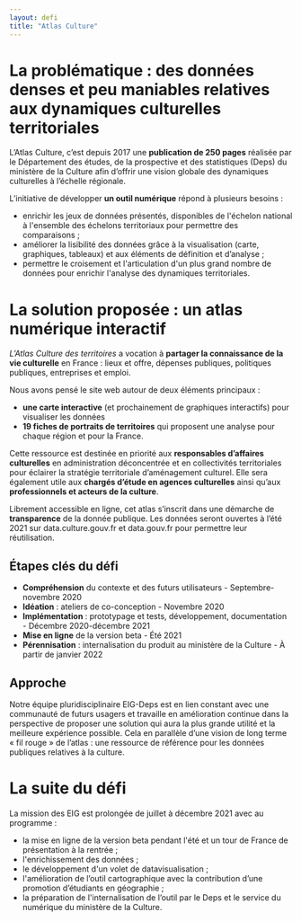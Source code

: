 ```yaml
---
layout: defi
title: "Atlas Culture"
---
```


# La problématique : des données denses et peu maniables relatives aux dynamiques culturelles territoriales

L’Atlas Culture, c’est depuis 2017 une **publication de 250 pages** réalisée par le Département des études, de la prospective et des statistiques (Deps) du ministère de la Culture afin d’offrir une vision globale des dynamiques culturelles à l’échelle régionale.

L’initiative de développer **un outil numérique** répond à plusieurs besoins :
- enrichir les jeux de données présentés, disponibles de l'échelon national à l'ensemble des échelons territoriaux pour permettre des comparaisons ;
- améliorer la lisibilité des données grâce à la visualisation (carte, graphiques, tableaux) et aux éléments de définition et d’analyse ;
- permettre le croisement et l'articulation d'un plus grand nombre de données pour enrichir l'analyse des dynamiques territoriales.

# La solution proposée : un atlas numérique interactif

_L’Atlas Culture des territoires_ a vocation à **partager la connaissance de la vie culturelle** en France : lieux et offre, dépenses publiques, politiques publiques, entreprises et emploi.

Nous avons pensé le site web autour de deux éléments principaux :
- **une carte interactive** (et prochainement de graphiques interactifs) pour visualiser les données 
- **19 fiches de portraits de territoires** qui proposent une analyse pour chaque région et pour la France.

Cette ressource est destinée en priorité aux **responsables d’affaires culturelles** en administration déconcentrée et en collectivités territoriales pour éclairer la stratégie territoriale d’aménagement culturel. Elle sera également utile aux **chargés d’étude en agences culturelles** ainsi qu’aux **professionnels et acteurs de la culture**. 

Librement accessible en ligne, cet atlas s’inscrit dans une démarche de **transparence** de la donnée publique. Les données seront ouvertes à l’été 2021 sur data.culture.gouv.fr et data.gouv.fr pour permettre leur réutilisation.

## Étapes clés du défi

- **Compréhension** du contexte et des futurs utilisateurs - Septembre-novembre 2020
- **Idéation** : ateliers de co-conception - Novembre 2020
- **Implémentation** : prototypage et tests, développement, documentation - Décembre 2020-décembre 2021
- **Mise en ligne** de la version beta - Été 2021
- **Pérennisation** : internalisation du produit au ministère de la Culture - À partir de janvier 2022

## Approche

Notre équipe pluridisciplinaire EIG-Deps est en lien constant avec une communauté de futurs usagers et travaille en amélioration continue dans la perspective de proposer une solution qui aura la plus grande utilité et la meilleure expérience possible. Cela en parallèle d’une vision de long terme « fil rouge » de l’atlas : une ressource de référence pour les données publiques relatives à la culture.

# La suite du défi

La mission des EIG est prolongée de juillet à décembre 2021 avec au programme :
- la mise en ligne de la version beta pendant l'été et un tour de France de présentation à la rentrée ;
- l'enrichissement des données ;
- le développement d'un volet de datavisualisation ;
- l'amélioration de l’outil cartographique avec la contribution d’une promotion d’étudiants en géographie ;
- la préparation de l'internalisation de l’outil par le Deps et le service du numérique du ministère de la Culture.
